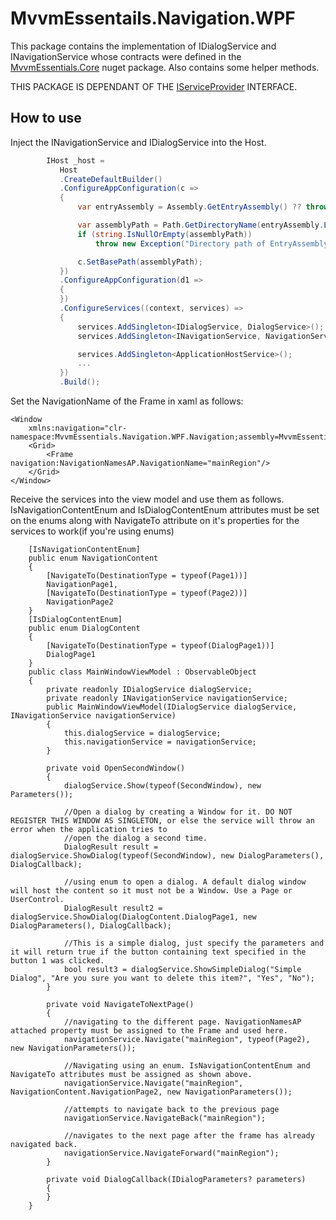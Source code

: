 # MvvmEssentails.Navigation.WPF
This package contains the implementation of IDialogService and INavigationService whose contracts were defined in the [MvvmEssentials.Core](https://www.nuget.org/packages/MvvmEssentials.Core/) nuget package. Also contains some helper methods.

THIS PACKAGE IS DEPENDANT OF THE [IServiceProvider](https://learn.microsoft.com/en-us/dotnet/api/system.iserviceprovider?view=net-5.0) INTERFACE.

## How to use

Inject the INavigationService and IDialogService into the Host.
```csharp
        IHost _host =
           Host
           .CreateDefaultBuilder()
           .ConfigureAppConfiguration(c =>
           {
               var entryAssembly = Assembly.GetEntryAssembly() ?? throw new Exception("Entry assembly is null. Occured while cofigurating the application host.");

               var assemblyPath = Path.GetDirectoryName(entryAssembly.Location);
               if (string.IsNullOrEmpty(assemblyPath))
                   throw new Exception("Directory path of EntryAssembly is null");

               c.SetBasePath(assemblyPath);
           })
           .ConfigureAppConfiguration(d1 =>
           {
           })
           .ConfigureServices((context, services) =>
           {
               services.AddSingleton<IDialogService, DialogService>();
               services.AddSingleton<INavigationService, NavigationService>();

               services.AddSingleton<ApplicationHostService>();
               ...
           })
           .Build();
```
Set the NavigationName of the Frame in xaml as follows:

```
<Window
    xmlns:navigation="clr-namespace:MvvmEssentials.Navigation.WPF.Navigation;assembly=MvvmEssentials.Navigation.WPF">
    <Grid>
        <Frame navigation:NavigationNamesAP.NavigationName="mainRegion"/>
    </Grid>
</Window>
```
Receive the services into the view model and use them as follows.
IsNavigationContentEnum and IsDialogContentEnum attributes must be set on the enums along with NavigateTo attribute on it's properties for the services to work(if you're using enums)
```charp
    [IsNavigationContentEnum]
    public enum NavigationContent
    {
        [NavigateTo(DestinationType = typeof(Page1))]
        NavigationPage1,
        [NavigateTo(DestinationType = typeof(Page2))]
        NavigationPage2
    }
    [IsDialogContentEnum]
    public enum DialogContent
    {
        [NavigateTo(DestinationType = typeof(DialogPage1))]
        DialogPage1
    }
    public class MainWindowViewModel : ObservableObject
    {
        private readonly IDialogService dialogService;
        private readonly INavigationService navigationService;
        public MainWindowViewModel(IDialogService dialogService, INavigationService navigationService)
        {
            this.dialogService = dialogService;
            this.navigationService = navigationService;
        }

        private void OpenSecondWindow()
        {
            dialogService.Show(typeof(SecondWindow), new Parameters());

            //Open a dialog by creating a Window for it. DO NOT REGISTER THIS WINDOW AS SINGLETON, or else the service will throw an error when the application tries to
            //open the dialog a second time.
            DialogResult result = dialogService.ShowDialog(typeof(SecondWindow), new DialogParameters(), DialogCallback);

            //using enum to open a dialog. A default dialog window will host the content so it must not be a Window. Use a Page or UserControl.
            DialogResult result2 = dialogService.ShowDialog(DialogContent.DialogPage1, new  DialogParameters(), DialogCallback);

            //This is a simple dialog, just specify the parameters and it will return true if the button containing text specified in the button 1 was clicked.
            bool result3 = dialogService.ShowSimpleDialog("Simple Dialog", "Are you sure you want to delete this item?", "Yes", "No");
        }

        private void NavigateToNextPage()
        {
            //navigating to the different page. NavigationNamesAP attached property must be assigned to the Frame and used here.
            navigationService.Navigate("mainRegion", typeof(Page2), new NavigationParameters());

            //Navigating using an enum. IsNavigationContentEnum and NavigateTo attributes must be assigned as shown above.
            navigationService.Navigate("mainRegion", NavigationContent.NavigationPage2, new NavigationParameters());

            //attempts to navigate back to the previous page
            navigationService.NavigateBack("mainRegion");

            //navigates to the next page after the frame has already navigated back.
            navigationService.NavigateForward("mainRegion");
        }

        private void DialogCallback(IDialogParameters? parameters)
        {
        }
    }

```